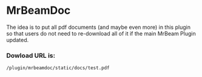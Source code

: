 # MrBeamDoc

The idea is to put all pdf documents (and maybe even more) in this plugin
so that users do not need to re-download all of it if the main MrBeam Plugin updated.

### Dowload URL is:
` /plugin/mrbeamdoc/static/docs/test.pdf ` 